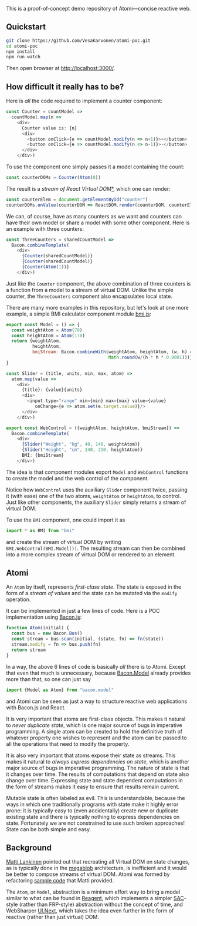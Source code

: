 This is a proof-of-concept demo repository of Atomi&mdash;concise reactive web.

## Quickstart

```bash
git clone https://github.com/VesaKarvonen/atomi-poc.git
cd atomi-poc
npm install
npm run watch
```

Then open browser at [http://localhost:3000/](http://localhost:3000/).

## How difficult it really has to be?

Here is *all* the code required to implement a counter component:

```js
const Counter = countModel =>
  countModel.map(n =>
    <div>
      Counter value is: {n}
      <div>
        <button onClick={e => countModel.modify(n => n+1)}>+</button>
        <button onClick={e => countModel.modify(n => n-1)}>-</button>
      </div>
    </div>)
```

To use the component one simply passes it a model containing the count:

```js
const counterDOMs = Counter(Atom(0))
```

The result is a *stream of React Virtual
DOM*[*](https://facebook.github.io/react/docs/glossary.html), which one can
render:

```js
const counterElem = document.getElementById("counter")
counterDOMs.onValue(counterDOM => ReactDOM.render(counterDOM, counterElem))
```

We can, of course, have as many counters as we want and counters can have their
own model or share a model with some other component.  Here is an example with
three counters:

```js
const ThreeCounters = sharedCountModel =>
  Bacon.combineTemplate(
    <div>
      {Counter(sharedCountModel)}
      {Counter(sharedCountModel)}
      {Counter(Atom(1))}
    </div>)
```

Just like the `Counter` component, the above combination of three counters is a
function from a model to a stream of virtual DOM.  Unlike the simple counter,
the `ThreeCounters` component also encapsulates local state.

There are many more examples in this repository, but let's look at one more
example, a simple BMI calculator component module
[bmi.js](app/site/components/bmi.js):

```js
export const Model = () => {
  const weightAtom = Atom(70)
  const heightAtom = Atom(170)
  return {weightAtom,
          heightAtom,
          bmiStream: Bacon.combineWith(weightAtom, heightAtom, (w, h) =>
                                       Math.round(w/(h * h * 0.0001)))}
}

const Slider = (title, units, min, max, atom) =>
  atom.map(value =>
    <div>
      {title}: {value}{units}
      <div>
        <input type="range" min={min} max={max} value={value}
           onChange={e => atom.set(e.target.value)}/>
      </div>
    </div>)

export const WebControl = ({weightAtom, heightAtom, bmiStream}) =>
  Bacon.combineTemplate(
    <div>
      {Slider("Weight", "kg", 40, 140, weightAtom)}
      {Slider("Height", "cm", 140, 210, heightAtom)}
      BMI: {bmiStream}
    </div>)
```

The idea is that component modules export `Model` and `WebControl` functions to
create the model and the web control of the component.

Notice how `WebControl` uses the auxiliary `Slider` component twice, passing it
(with ease) one of the two atoms, `weightAtom` or `heightAtom`, to control.
Just like other components, the auxiliary `Slider` simply returns a stream of
virtual DOM.

To use the `BMI` component, one could import it as

```js
import * as BMI from "bmi"
```

and create the stream of virtual DOM by writing `BMI.WebControl(BMI.Model())`.
The resulting stream can then be combined into a more complex stream of virtual
DOM or rendered to an element.

## Atomi

An `Atom` by itself, represents *first-class state*.  The state is exposed in
the form of a *stream of values* and the state can be mutated via the `modify`
operation.

It can be implemented in just a few lines of code.  Here is a POC implementation
using [Bacon.js](https://github.com/baconjs/bacon.js/):

```js
function Atom(initial) {
  const bus = new Bacon.Bus()
  const stream = bus.scan(initial, (state, fn) => fn(state))
  stream.modify = fn => bus.push(fn)
  return stream
}
```

In a way, the above 6 lines of code is basically *all* there is to Atomi.
Except that even that much is unnecessary, because
[Bacon.Model](https://github.com/baconjs/bacon.model) already provides more than
that, so one can just say

```js
import {Model as Atom} from "bacon.model"
```

and Atomi can be seen as just a way to structure reactive web applications with
Bacon.js and React.

It is very important that atoms are first-class objects.  This makes it natural
to *never duplicate state*, which is one major source of bugs in imperative
programming.  A single atom can be created to hold the definitive truth of
whatever property one wishes to represent and the atom can be passed to all the
operations that need to modify the property.

It is also very important that atoms expose their state as streams.  This makes
it natural to *always express dependencies on state*, which is another major
source of bugs in imperative programming.  The nature of state is that it
changes over time.  The results of computations that depend on state also change
over time.  Expressing state and state dependent computations in the form of
streams makes it easy to ensure that results remain current.

Mutable state is often labeled as evil.  This is understandable, because the
ways in which one traditionally programs with state make it highly error prone:
it is typically easy to (even accidentally) create new or duplicate existing
state and there is typically nothing to express dependencies on state.
Fortunately we are not constrained to use such broken approaches!  State can be
both simple and easy.

## Background

[Matti Lankinen](https://github.com/milankinen) pointed out that recreating all
Virtual DOM on state changes, as is typically done in the
[megablob](https://github.com/milankinen/megablob) architecture, is inefficient
and it would be better to compose streams of virtual DOM.  Atomi was formed by
refactoring
[sample code](https://gist.github.com/milankinen/3f045eaf840afd12fefb) that
Matti provided.

The `Atom`, or `Model`, abstraction is a minimum effort way to bring a model
similar to what can be found in [Reagent](https://reagent-project.github.io/),
which implements a simpler
[SAC](http://www.umut-acar.org/self-adjusting-computation)-style (rather than
FRP-style) abstraction without the concept of time, and WebSharper
[UI.Next](http://intellifactory.github.io/websharper.ui.next.samples), which
takes the idea even further in the form of reactive (rather than just virtual)
DOM.
